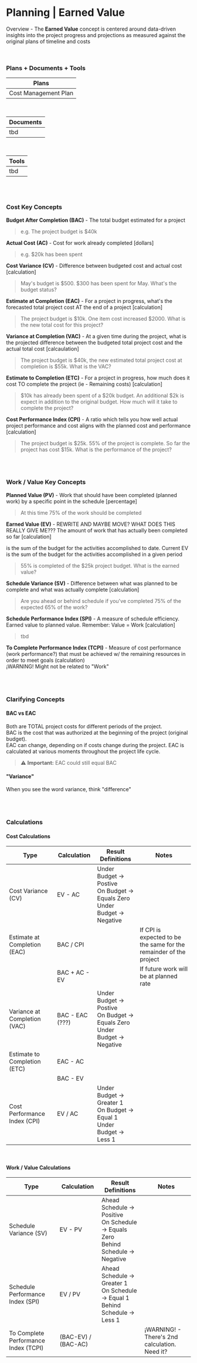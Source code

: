 # Planning | Earned Value

Overview - The **Earned Value** concept is centered around data-driven insights into the project progress and projections as measured against the original plans of timeline and costs

<br>

### Plans + Documents + Tools

| Plans                |
| -------------------- |
| Cost Management Plan |

<br>

| Documents |
| --------- |
| tbd       |

<br>

| Tools |
| ----- |
| tbd   |

<br><br>

### Cost Key Concepts

**Budget After Completion (BAC)** - The total budget estimated for a project

> e.g. The project budget is $40k

**Actual Cost (AC)** - Cost for work already completed [dollars]

> e.g. $20k has been spent

**Cost Variance (CV)** - Difference between budgeted cost and actual cost [calculation]

> May's budget is $500. $300 has been spent for May. What's the budget status?

**Estimate at Completion (EAC)** - For a project in progress, what's the forecasted total project cost AT the end of a project [calculation]

> The project budget is $10k. One item cost increased $2000. What is the new total cost for this project?

**Variance at Completion (VAC)** - At a given time during the project, what is the projected difference between the budgeted total project cost and the actual total cost [calcaulation]

> The project budget is $40k, the new estimated total project cost at completion is $55k. What is the VAC?

**Estimate to Completion (ETC)** - For a project in progress, how much does it cost TO complete the project (ie - Remaining costs) [calculation]

> $10k has already been spent of a $20k budget. An additional $2k is expect in addition to the original budget. How much will it take to complete the project?

**Cost Performance Index (CPI)** - A ratio which tells you how well actual project performance and cost aligns with the planned cost and performance [calculation]

> The project budget is $25k. 55% of the project is complete. So far the project has cost $15k. What is the performance of the project?

<br><br>

### Work / Value Key Concepts

**Planned Value (PV)** - Work that should have been completed (planned work) by a specific point in the schedule [percentage]

> At this time 75% of the work should be completed

**Earned Value (EV)** - REWRITE AND MAYBE MOVE? WHAT DOES THIS REALLY GIVE ME??? The amount of work that has actually been completed so far [calculation]

is the sum of the budget for the activities accomplished to date. Current EV is the sum of the budget for the activities accomplished in a given period

> 55% is completed of the $25k project budget. What is the earned value?

**Schedule Variance (SV)** - Difference between what was planned to be complete and what was actually complete [calculation]

> Are you ahead or behind schedule if you've completed 75% of the expected 65% of the work?

**Schedule Performance Index (SPI)** - A measure of schedule efficiency. Earned value to planned value. Remember: Value = Work [calculation]

> tbd

**To Complete Performance Index (TCPI)** - Measure of cost performance (work performance?) that must be achieved w/ the remaining resources in order to meet goals (calculation)  
¡WARNING! Might not be related to "Work"

<br><br>

### Clarifying Concepts

#### BAC vs EAC

Both are TOTAL project costs for different periods of the project.  
BAC is the cost that was authorized at the beginning of the project (original budget).  
EAC can change, depending on if costs change during the project. EAC is calculated at various moments throughout the project life cycle.

> :warning: **Important:** EAC could still equal BAC

#### "Variance"

When you see the word variance, think "difference"

<br><br>

### Calculations

#### Cost Calculations

| Type                         | Calculation     | Result Definitions                                                              | Notes                                                              |
| ---------------------------- | --------------- | ------------------------------------------------------------------------------- | ------------------------------------------------------------------ |
| Cost Variance (CV)           | EV - AC         | Under Budget -> Postive<br>On Budget -> Equals Zero<br>Under Budget -> Negative |                                                                    |
| Estimate at Completion (EAC) | BAC / CPI       |                                                                                 | If CPI is expected to be the same for the remainder of the project |
|                              | BAC + AC - EV   |                                                                                 | If future work will be at planned rate                             |
| Variance at Completion (VAC) | BAC - EAC (???) | Under Budget -> Postive<br>On Budget -> Equals Zero<br>Under Budget -> Negative |                                                                    |
| Estimate to Completion (ETC) | EAC - AC        |                                                                                 |                                                                    |
|                              | BAC - EV        |                                                                                 |                                                                    |
| Cost Performance Index (CPI) | EV / AC         | Under Budget -> Greater 1<br>On Budget -> Equal 1<br>Under Budget -> Less 1     |                                                                    |

<br>

#### Work / Value Calculations

| Type                                 | Calculation         | Result Definitions                                                                      | Notes                                         |
| ------------------------------------ | ------------------- | --------------------------------------------------------------------------------------- | --------------------------------------------- |
| Schedule Variance (SV)               | EV - PV             | Ahead Schedule -> Positive<br>On Schedule -> Equals Zero<br>Behind Schedule -> Negative |                                               |
| Schedule Performance Index (SPI)     | EV / PV             | Ahead Schedule -> Greater 1<br>On Schedule -> Equal 1<br>Behind Schedule -> Less 1      |                                               |
| To Complete Performance Index (TCPI) | (BAC-EV) / (BAC-AC) |                                                                                         | ¡WARNING! - There's 2nd calculation. Need it? |
